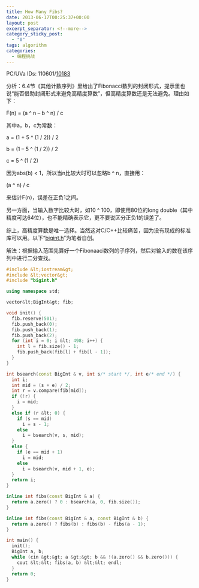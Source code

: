 ```yaml
---
title: How Many Fibs?
date: 2013-06-17T00:25:37+00:00
layout: post
excerpt_separator: <!--more-->
category_sticky_post:
  - "0"
tags: algorithm
categories:
  - 编程挑战
---
```

PC/UVa IDs: 110601/<a href="http://uva.onlinejudge.org/index.php?option=com_onlinejudge&#038;Itemid=8&#038;page=show_problem&#038;problem=1124" target="_blank">10183</a>

分析：6.4节《其他计数序列》里给出了Fibonacci数列的封闭形式，提示里也说“能否借助封闭形式来避免高精度算数”，但高精度算数还是无法避免。理由如下：<!--more-->


  
F(n) = (a ^ n &#8211; b ^ n) / c
  
其中a，b，c为常数：
  
a = (1 + 5 ^ (1 / 2)) / 2
  
b = (1 &#8211; 5 ^ (1 / 2)) / 2
  
c = 5 ^ (1 / 2)
  
因为abs(b) < 1，所以当n比较大时可以忽略b ^ n，直接用：
  
(a ^ n) / c
  
来估计F(n)，误差在正负1之间。
  
另一方面，当输入数字比较大时，如10 ^ 100，即使用80位的long double（其中精度可达64位），也不能精确表示它，更不要说区分正负1的误差了。
  
综上，高精度算数是唯一选择。当然这对C/C++比较痛苦，因为没有现成的标准库可以用。以下“<a href="https://code.google.com/p/programming-challenges-robert/source/browse/bigint.h" target="_blank">bigint.h</a>”为笔者自创。
  
解法：根据输入范围先算好一个Fibonaaci数列的子序列，然后对输入的数在该序列中进行二分查找。

```cpp
#include &lt;iostream&gt;
#include &lt;vector&gt;
#include "bigint.h"

using namespace std;

vector&lt;BigInt&gt; fib;

void init() {
  fib.reserve(501);
  fib.push_back(0);
  fib.push_back(1);
  fib.push_back(2);
  for (int i = 0; i &lt; 498; i++) {
    int l = fib.size() - 1;
    fib.push_back(fib[l] + fib[l - 1]);
  }
}

int bsearch(const BigInt & v, int s/* start */, int e/* end */) {
  int i;
  int mid = (s + e) / 2;
  int r = v.compare(fib[mid]);
  if (!r) {
    i = mid;
  }
  else if (r &lt; 0) {
    if (s == mid)
      i = s - 1;
    else
      i = bsearch(v, s, mid);
  }
  else {
    if (e == mid + 1)
      i = mid;
    else
      i = bsearch(v, mid + 1, e);
  }
  return i;
}

inline int fibs(const BigInt & a) {
  return a.zero() ? 0 : bsearch(a, 0, fib.size());
}

inline int fibs(const BigInt & a, const BigInt & b) {
  return a.zero() ? fibs(b) : fibs(b) - fibs(a - 1);
}

int main() {
  init();
  BigInt a, b;
  while (cin &gt;&gt; a &gt;&gt; b && !(a.zero() && b.zero())) {
    cout &lt;&lt; fibs(a, b) &lt;&lt; endl;
  }
  return 0;
}
```

